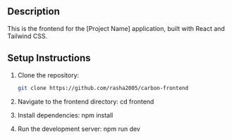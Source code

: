 ## Description
This is the frontend for the [Project Name] application, built with React and Tailwind CSS.

## Setup Instructions
1. Clone the repository:
   ```sh
   git clone https://github.com/rasha2005/carbon-frontend

2. Navigate to the frontend directory:
cd frontend

3. Install dependencies:
npm install

4. Run the development server:
npm run dev

